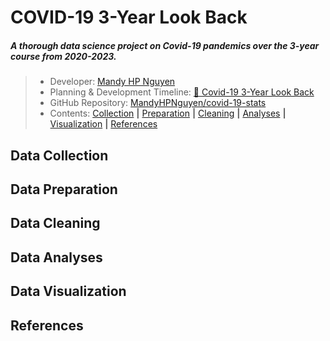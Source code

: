 # COVID-19 3-Year Look Back
##### A thorough data science project on Covid-19 pandemics over the 3-year course from 2020-2023.
> - Developer: [Mandy HP Nguyen](https://www.mandyhpnguyen.com/#about_me)
> - Planning & Development Timeline: [💉 Covid-19 3-Year Look Back](https://github.com/users/MandyHPNguyen/projects/3)
> - GitHub Repository: [MandyHPNguyen/covid-19-stats](https://github.com/MandyHPNguyen/covid-19-stats)
> - Contents: [Collection](#data-collection) __|__ [Preparation](#data-preparation) __|__ [Cleaning](#data-cleaning) __|__ [Analyses](#data-analyses) __|__ [Visualization](#data-visualization) __|__ [References](#references)

## Data Collection

## Data Preparation

## Data Cleaning

## Data Analyses

## Data Visualization

## References


